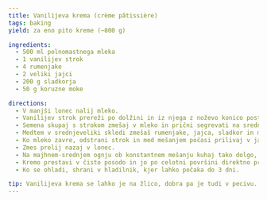 ```yaml
---
title: Vanilijeva krema (crème pâtissière)
tags: baking
yield: za eno pito kreme (~800 g)

ingredients:
  - 500 ml polnomastnega mleka
  - 1 vanilijev strok
  - 4 rumenjake
  - 2 veliki jajci
  - 200 g sladkorja
  - 50 g koruzne moke

directions:
  - V manjši lonec nalij mleko.
  - Vanilijev strok prereži po dolžini in iz njega z noževo konico postrgaj semena.
  - Semena skupaj s strokom zmešaj v mleko in prični segrevati na srednjem ognju.
  - Medtem v srednjeveliki skledi zmešaš rumenjake, jajca, sladkor in moko v gladko zmes.
  - Ko mleko zavre, odstrani strok in med mešanjem počasi prilivaj v jajčno zmes.
  - Zmes prelij nazaj v lonec.
  - Na majhnem-srednjem ognju ob konstantnem mešanju kuhaj tako dolgo, da krema postane zelo gosta, vonj po koruzni moki pa izgine.
  - Kremo prestavi v čisto posodo in jo po celotni površini direktno prekrij z živilsko folijo, da se na vrhu ne naredi skorja.
  - Ko se ohladi, shrani v hladilnik, kjer lahko počaka do 3 dni.

tip: Vanilijeva krema se lahko je na žlico, dobra pa je tudi v pecivu.
---
```


<Recipe :data="$frontmatter" />

